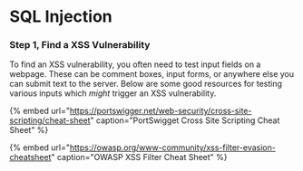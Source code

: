 # SQL Injection

### Step 1, Find a XSS Vulnerability 

To find an XSS vulnerability, you often need to test input fields on a webpage. These can be comment boxes, input forms, or anywhere else you can submit text to the server. Below are some good resources for testing various inputs which _might_ trigger an XSS vulnerability. 

{% embed url="https://portswigger.net/web-security/cross-site-scripting/cheat-sheet" caption="PortSwigget Cross Site Scripting Cheat Sheet" %}

{% embed url="https://owasp.org/www-community/xss-filter-evasion-cheatsheet" caption="OWASP XSS Filter Cheat Sheet" %}



